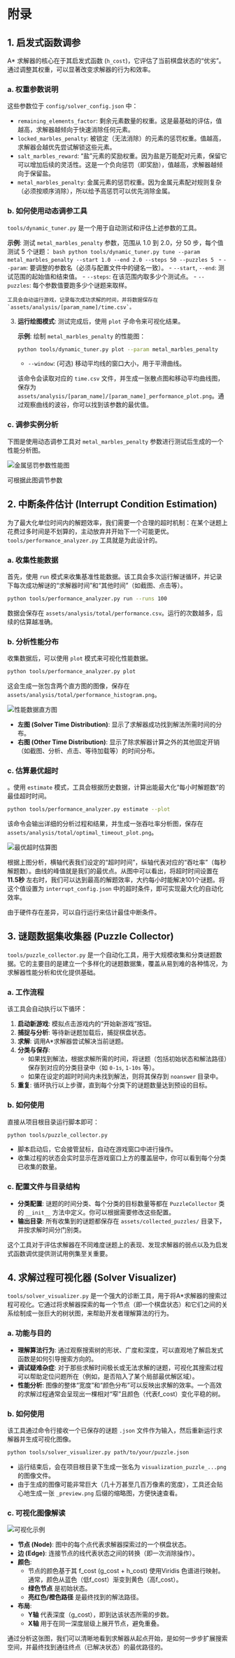 # 附录


## 1. 启发式函数调参

A* 求解器的核心在于其启发式函数 (`h_cost`)，它评估了当前棋盘状态的“优劣”。通过调整其权重，可以显著改变求解器的行为和效率。

### a. 权重参数说明

这些参数位于 `config/solver_config.json` 中：

-   `remaining_elements_factor`: 剩余元素数量的权重。这是最基础的评估，值越高，求解器越倾向于快速消除任何元素。
-   `locked_marbles_penalty`: 被锁定（无法消除）的元素的惩罚权重。值越高，求解器会越优先尝试解锁这些元素。
-   `salt_marbles_reward`: “盐”元素的奖励权重。因为盐是万能配对元素，保留它可以增加后续的灵活性。这是一个负向惩罚（即奖励），值越高，求解器越倾向于保留盐。
-   `metal_marbles_penalty`: 金属元素的惩罚权重。因为金属元素配对规则复杂（必须按顺序消除），所以给予高惩罚可以优先消除金属。

### b. 如何使用动态调参工具

`tools/dynamic_tuner.py` 是一个用于自动测试和评估上述参数的工具。

**示例**: 测试 `metal_marbles_penalty` 参数，范围从 1.0 到 2.0，分 50 步，每个值测试 5 个谜题：
    ```bash
    python tools/dynamic_tuner.py tune --param metal_marbles_penalty --start 1.0 --end 2.0 --steps 50 --puzzles 5
    ```
    -   `--param`: 要调整的参数名（必须与配置文件中的键名一致）。
    -   `--start`, `--end`: 测试范围的起始值和结束值。
    -   `--steps`: 在该范围内取多少个测试点。
    -   `--puzzles`: 每个参数值要跑多少个谜题来取样。

    工具会自动运行游戏，记录每次成功求解的时间，并将数据保存在 `assets/analysis/[param_name]/time.csv`。

3.  **运行绘图模式**: 测试完成后，使用 `plot` 子命令来可视化结果。

    **示例**: 绘制 `metal_marbles_penalty` 的性能图：
    ```bash
    python tools/dynamic_tuner.py plot --param metal_marbles_penalty
    ```
    -   `--window`: (可选) 移动平均线的窗口大小，用于平滑曲线。

    该命令会读取对应的 `time.csv` 文件，并生成一张散点图和移动平均曲线图，保存为 `assets/analysis/[param_name]/[param_name]_performance_plot.png`。通过观察曲线的波谷，你可以找到该参数的最优值。

### c. 调参实例分析

下图是使用动态调参工具对 `metal_marbles_penalty` 参数进行测试后生成的一个性能分析图。

![金属惩罚参数性能图](../assets/analysis/metal_marbles_penalty/metal_marbles_penalty_performance_plot.png)

可根据此图调节参数

## 2. 中断条件估计 (Interrupt Condition Estimation)

为了最大化单位时间内的解题效率，我们需要一个合理的超时机制：在某个谜题上花费过多时间是不划算的，主动放弃并开始下一个可能更优。`tools/performance_analyzer.py` 工具就是为此设计的。

### a. 收集性能数据

首先，使用 `run` 模式来收集基准性能数据。该工具会多次运行解谜循环，并记录下每次成功解谜的“求解器时间”和“其他时间”（如截图、点击等）。

```bash
python tools/performance_analyzer.py run --runs 100
```
数据会保存在 `assets/analysis/total/performance.csv`。运行的次数越多，后续的估算越准确。

### b. 分析性能分布

收集数据后，可以使用 `plot` 模式来可视化性能数据。

```bash
python tools/performance_analyzer.py plot
```
这会生成一张包含两个直方图的图像，保存在 `assets/analysis/total/performance_histogram.png`。

![性能数据直方图](../assets/analysis/total/performance_histogram.png)

*   **左图 (Solver Time Distribution)**: 显示了求解器成功找到解法所需时间的分布。
*   **右图 (Other Time Distribution)**: 显示了除求解器计算之外的其他固定开销（如截图、分析、点击、等待加载等）的时间分布。

### c. 估算最优超时

。使用 `estimate` 模式，工具会根据历史数据，计算出能最大化“每小时解题数”的最佳超时时间。

```bash
python tools/performance_analyzer.py estimate --plot
```

该命令会输出详细的分析过程和结果，并生成一张吞吐率分析图，保存在 `assets/analysis/total/optimal_timeout_plot.png`。

![最优超时估算图](../assets/analysis/total/optimal_timeout_plot.png)

根据上图分析，横轴代表我们设定的“超时时间”，纵轴代表对应的“吞吐率”（每秒解题数）。曲线的峰值就是我们的最优点。从图中可以看出，将超时时间设置在 **11.5秒** 左右时，我们可以达到最高的解题效率，大约每小时能解决101个谜题。将这个值设置为 `interrupt_config.json` 中的超时条件，即可实现最大化的自动化效率。

由于硬件存在差异，可以自行运行来估计最佳中断条件。


## 3. 谜题数据集收集器 (Puzzle Collector)

`tools/puzzle_collector.py` 是一个自动化工具，用于大规模收集和分类谜题数据。它的主要目的是建立一个多样化的谜题数据集，覆盖从易到难的各种情况，为求解器性能分析和优化提供基础。

### a. 工作流程

该工具会自动执行以下循环：

1.  **启动新游戏**: 模拟点击游戏内的“开始新游戏”按钮。
2.  **捕捉与分析**: 等待新谜题加载后，捕捉棋盘状态。
3.  **求解**: 调用A*求解器尝试解决当前谜题。
4.  **分类与保存**:
    -   如果找到解法，根据求解所需的时间，将谜题（包括初始状态和解法路径）保存到对应的分类目录中（如 `0-1s`, `1-10s` 等）。
    -   如果在设定的超时时间内未找到解法，则将其保存到 `noanswer` 目录中。
5.  **重复**: 循环执行以上步骤，直到每个分类下的谜题数量达到预设的目标。

### b. 如何使用

直接从项目根目录运行脚本即可：

```bash
python tools/puzzle_collector.py
```

-   脚本启动后，它会接管鼠标，自动在游戏窗口中进行操作。
-   收集过程的状态会实时显示在游戏窗口上方的覆盖层中，你可以看到每个分类已收集的数量。

### c. 配置文件与目录结构

-   **分类配置**: 谜题的时间分类、每个分类的目标数量等都在 `PuzzleCollector` 类的 `__init__` 方法中定义。你可以根据需要修改这些配置。
-   **输出目录**: 所有收集到的谜题都保存在 `assets/collected_puzzles/` 目录下，并按求解时间分门别类。

这个工具对于评估求解器在不同难度谜题上的表现、发现求解器的弱点以及为启发式函数调优提供测试用例集至关重要。


## 4. 求解过程可视化器 (Solver Visualizer)

`tools/solver_visualizer.py` 是一个强大的诊断工具，用于将A*求解器的搜索过程可视化。它通过将求解器探索的每一个节点（即一个棋盘状态）和它们之间的关系绘制成一张巨大的树状图，来帮助开发者理解算法的行为。

### a. 功能与目的

-   **理解算法行为**: 通过观察搜索树的形状、广度和深度，可以直观地了解启发式函数是如何引导搜索方向的。
-   **调试疑难杂症**: 对于那些求解时间极长或无法求解的谜题，可视化其搜索过程可以帮助定位问题所在（例如，是否陷入了某个局部最优解区域）。
-   **性能分析**: 图像的整体“宽度”和“颜色分布”可以反映出求解的效率。一个高效的求解过程通常会呈现出一棵相对“窄”且颜色（代表f_cost）变化平稳的树。

### b. 如何使用

该工具通过命令行接收一个已保存的谜题 `.json` 文件作为输入，然后重新运行求解器并生成可视化图像。

```bash
python tools/solver_visualizer.py path/to/your/puzzle.json
```

-   运行结束后，会在项目根目录下生成一张名为 `visualization_puzzle_...png` 的图像文件。
-   由于生成的图像可能非常巨大（几十万甚至几百万像素的宽度），工具还会贴心地生成一张 `_preview.png` 后缀的缩略图，方便快速查看。

### c. 可视化图像解读

![可视化示例](../assets/analysis/visual/visualization_puzzle_68s_20250726_232036.png)

-   **节点 (Node)**: 图中的每个点代表求解器探索过的一个棋盘状态。
-   **边 (Edge)**: 连接节点的线代表状态之间的转换（即一次消除操作）。
-   **颜色**:
    -   节点的颜色基于其 f_cost (g_cost + h_cost) 使用Viridis 色谱进行映射。通常，颜色从蓝色（低f_cost）渐变到黄色（高f_cost）。
    -   **绿色节点** 是初始状态。
    -   **亮红色/橙色路径** 是最终找到的解法路径。
-   **布局**:
    -   **Y轴** 代表深度（g_cost），即到达该状态所需的步数。
    -   **X轴** 用于在同一深度层级上展开节点，避免重叠。

通过分析这张图，我们可以清晰地看到求解器从起点开始，是如何一步步扩展搜索空间，并最终找到通往终点（已解决状态）的最优路径的。
